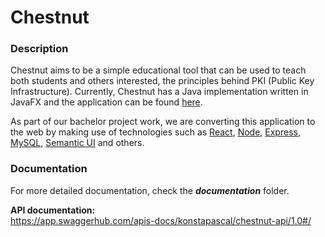 # Chestnut

### Description

Chestnut aims to be a simple educational tool that can be used to teach both students and others interested, the principles behind PKI (Public Key Infrastructure). Currently, Chestnut has a Java implementation written in JavaFX and the application can be found [here](https://gitlab.com/OsloMet-ABI/chestnut).

As part of our bachelor project work, we are converting this application to the web by making use of technologies such as [React](https://reactjs.org/), [Node](https://nodejs.org/en/), [Express](https://expressjs.com/), [MySQL](https://www.mysql.com/), [Semantic UI](https://semantic-ui.com) and others.

### Documentation

For more detailed documentation, check the **_documentation_** folder.

**API documentation:** \
https://app.swaggerhub.com/apis-docs/konstapascal/chestnut-api/1.0#/
